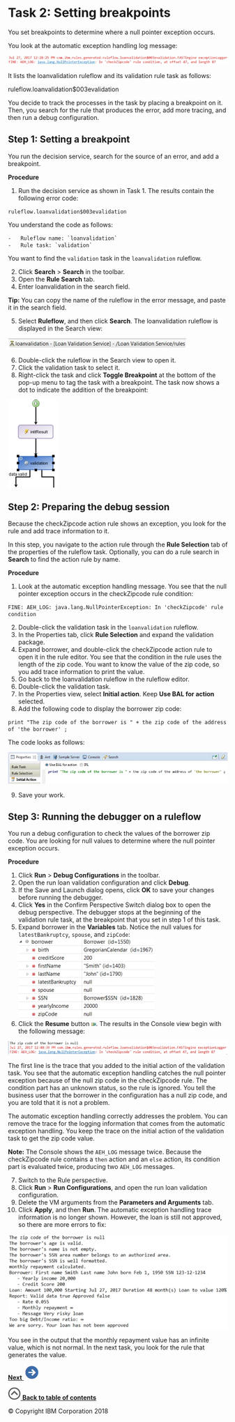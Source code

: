# Task 2: Setting breakpoints

You set breakpoints to determine where a null pointer exception occurs.

You look at the automatic exception handling log message:

![Image shows the error message.](../tut_cloud_rd_debug_ghimages/scrn_debug_aeherror.jpg)

It lists the loanvalidation ruleflow and its validation rule task as follows:

ruleflow.loanvalidation$003evalidation

You decide to track the processes in the task by placing a breakpoint on it. Then, you search for the rule that produces the error, add more tracing, and then run a debug configuration.

## Step 1: Setting a breakpoint

You run the decision service, search for the source of an error, and add a breakpoint.

**Procedure**
1.   Run the decision service as shown in Task 1. The results contain the following error code:

    ruleflow.loanvalidation$003evalidation

You understand the code as follows:

    -   Ruleflow name: `loanvalidation`
    -   Rule task: `validation`

You want to find the `validation` task in the `loanvalidation` ruleflow.

2.   Click **Search** \> **Search** in the toolbar. 
3.   Open the **Rule Search** tab. 
4.   Enter loanvalidation in the search field. 

**Tip:** You can copy the name of the ruleflow in the error message, and paste it in the search field.

5.   Select **Ruleflow**, and then click **Search**. The loanvalidation ruleflow is displayed in the Search view:

![Image shows results of search for ruleflow.](../tut_cloud_rd_debug_ghimages/scrn_debug_searchruleflow.jpg)

6.   Double-click the ruleflow in the Search view to open it. 
7.   Click the validation task to select it. 
8.   Right-click the task and click **Toggle Breakpoint** at the bottom of the pop-up menu to tag the task with a breakpoint. The task now shows a dot to indicate the addition of the breakpoint:

![Image show a rule task with a breakpoint.](../tut_cloud_rd_debug_ghimages/scrn_debug_ruleflowbp.jpg)


## Step 2: Preparing the debug session

Because the checkZipcode action rule shows an exception, you look for the rule and add trace information to it.

In this step, you navigate to the action rule through the **Rule Selection** tab of the properties of the ruleflow task. Optionally, you can do a rule search in **Search** to find the action rule by name.

**Procedure**
1.   Look at the automatic exception handling message. You see that the null pointer exception occurs in the checkZipcode rule condition:

    FINE: AEH_LOG: java.lang.NullPointerException: In 'checkZipcode' rule condition

2.   Double-click the validation task in the `loanvalidation` ruleflow. 
3.   In the Properties tab, click **Rule Selection** and expand the validation package. 
4.   Expand borrower, and double-click the checkZipcode action rule to open it in the rule editor. You see that the condition in the rule uses the length of the zip code. You want to know the value of the zip code, so you add trace information to print the value.
5.   Go back to the loanvalidation ruleflow in the ruleflow editor. 
6.   Double-click the validation task. 
7.   In the Properties view, select **Initial action**. Keep **Use BAL for action** selected. 
8.   Add the following code to display the borrower zip code: 

    print "The zip code of the borrower is " + the zip code of the address of 'the borrower' ;

The code looks as follows:

![Image shows the print code.](../tut_cloud_rd_debug_ghimages/scrn_debug_print.jpg)

9.   Save your work. 

## Step 3: Running the debugger on a ruleflow

You run a debug configuration to check the values of the borrower zip code. You are looking for null values to determine where the null pointer exception occurs.

**Procedure**
1.   Click **Run** \> **Debug Configurations** in the toolbar. 
2.   Open the run loan validation configuration and click **Debug**. 
3.   If the Save and Launch dialog opens, click **OK** to save your changes before running the debugger. 
4.   Click **Yes** in the Confirm Perspective Switch dialog box to open the debug perspective. The debugger stops at the beginning of the validation rule task, at the breakpoint that you set in step 1 of this task.
5.   Expand borrower in the **Variables** tab. Notice the null values for `latestBankruptcy`, `spouse`, and `zipCode`:![Image shows the borrower variables.](../tut_cloud_rd_debug_ghimages/scrn_debug_borrower.jpg) 
6.   Click the **Resume** button ![""](../tut_cloud_rd_debug_ghimages/icon_debug_resume.jpg). The results in the Console view begin with the following message:

![Image shows the null message.](../tut_cloud_rd_debug_ghimages/scrn_debug_nullvalue.jpg)

The first line is the trace that you added to the initial action of the validation task. You see that the automatic exception handling catches the null pointer exception because of the null zip code in the checkZipcode rule. The condition part has an unknown status, so the rule is ignored. You tell the business user that the borrower in the configuration has a null zip code, and you are told that it is not a problem.

The automatic exception handling correctly addresses the problem. You can remove the trace for the logging information that comes from the automatic exception handling. You keep the trace on the initial action of the validation task to get the zip code value.

**Note:** The Console shows the `AEH_LOG` message twice. Because the checkZipcode rule contains a `then` action and an `else` action, its condition part is evaluated twice, producing two `AEH_LOG` messages.

7.   Switch to the Rule perspective. 
8.   Click **Run** \> **Run Configurations**, and open the run loan validation configuration. 
9.   Delete the VM arguments from the **Parameters and Arguments** tab. 
10.  Click **Apply**, and then **Run**. The automatic exception handling trace information is no longer shown. However, the loan is still not approved, so there are more errors to fix:

![Image shows the results from the run.](../tut_cloud_rd_debug_ghimages/scrn_debug_bpnull.jpg)


You see in the output that the monthly repayment value has an infinite value, which is not normal. In the next task, you look for the rule that generates the value.

[**Next** ![""](../tut_cloud_rd_debug_ghimages/next.jpg)](../tut_cloud_rd_debug_ghtopics/tut_cloud_rddebug_arule_lsn.md)

[![""](../tut_cloud_rd_debug_ghimages/home.jpg) **Back to table of contents**](../README.md)

© Copyright IBM Corporation 2018

